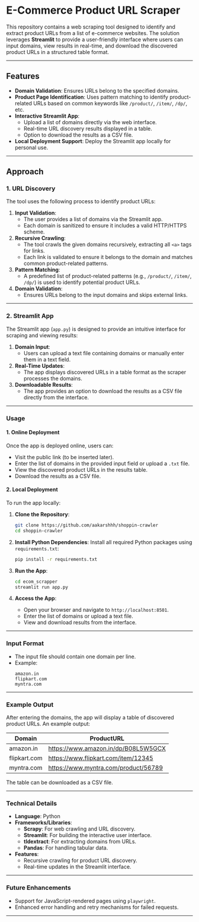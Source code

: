 # **E-Commerce Product URL Scraper**

This repository contains a web scraping tool designed to identify and extract product URLs from a list of e-commerce websites. The solution leverages **Streamlit** to provide a user-friendly interface where users can input domains, view results in real-time, and download the discovered product URLs in a structured table format.

---

## **Features**
- **Domain Validation**: Ensures URLs belong to the specified domains.
- **Product Page Identification**: Uses pattern matching to identify product-related URLs based on common keywords like `/product/`, `/item/`, `/dp/`, etc.
- **Interactive Streamlit App**:
  - Upload a list of domains directly via the web interface.
  - Real-time URL discovery results displayed in a table.
  - Option to download the results as a CSV file.
- **Local Deployment Support**: Deploy the Streamlit app locally for personal use.

---

## **Approach**

### **1. URL Discovery**
The tool uses the following process to identify product URLs:
1. **Input Validation**:
   - The user provides a list of domains via the Streamlit app.
   - Each domain is sanitized to ensure it includes a valid HTTP/HTTPS scheme.
2. **Recursive Crawling**:
   - The tool crawls the given domains recursively, extracting all `<a>` tags for links.
   - Each link is validated to ensure it belongs to the domain and matches common product-related patterns.
3. **Pattern Matching**:
   - A predefined list of product-related patterns (e.g., `/product/`, `/item/`, `/dp/`) is used to identify potential product URLs.
4. **Domain Validation**:
   - Ensures URLs belong to the input domains and skips external links.

---

### **2. Streamlit App**
The Streamlit app (`app.py`) is designed to provide an intuitive interface for scraping and viewing results:
1. **Domain Input**:
   - Users can upload a text file containing domains or manually enter them in a text field.
2. **Real-Time Updates**:
   - The app displays discovered URLs in a table format as the scraper processes the domains.
3. **Downloadable Results**:
   - The app provides an option to download the results as a CSV file directly from the interface.

---

### **Usage**

#### **1. Online Deployment**
Once the app is deployed online, users can:
- Visit the public link (to be inserted later).
- Enter the list of domains in the provided input field or upload a `.txt` file.
- View the discovered product URLs in the results table.
- Download the results as a CSV file.

#### **2. Local Deployment**
To run the app locally:
1. **Clone the Repository**:
   ```bash
   git clone https://github.com/aakarshhh/shoppin-crawler
   cd shoppin-crawler
   ```

2. **Install Python Dependencies**:
   Install all required Python packages using `requirements.txt`:
   ```bash
   pip install -r requirements.txt
   ```

3. **Run the App**:
   ```bash
   cd ecom_scrapper
   streamlit run app.py
   ```

4. **Access the App**:
   - Open your browser and navigate to `http://localhost:8501`.
   - Enter the list of domains or upload a text file.
   - View and download results from the interface.

---

### **Input Format**
- The input file should contain one domain per line.
- Example:
  ```
  amazon.in
  flipkart.com
  myntra.com
  ```

---

### **Example Output**
After entering the domains, the app will display a table of discovered product URLs. An example output:

| Domain       | ProductURL                                             |
|--------------|--------------------------------------------------------|
| amazon.in    | https://www.amazon.in/dp/B08L5W5GCX                    |
| flipkart.com | https://www.flipkart.com/item/12345                    |
| myntra.com   | https://www.myntra.com/product/56789                   |

The table can be downloaded as a CSV file.

---

### **Technical Details**
- **Language**: Python
- **Frameworks/Libraries**:
  - **Scrapy**: For web crawling and URL discovery.
  - **Streamlit**: For building the interactive user interface.
  - **tldextract**: For extracting domains from URLs.
  - **Pandas**: For handling tabular data.
- **Features**:
  - Recursive crawling for product URL discovery.
  - Real-time updates in the Streamlit interface.

---

### **Future Enhancements**
- Support for JavaScript-rendered pages using `playwright`.
- Enhanced error handling and retry mechanisms for failed requests.

---
